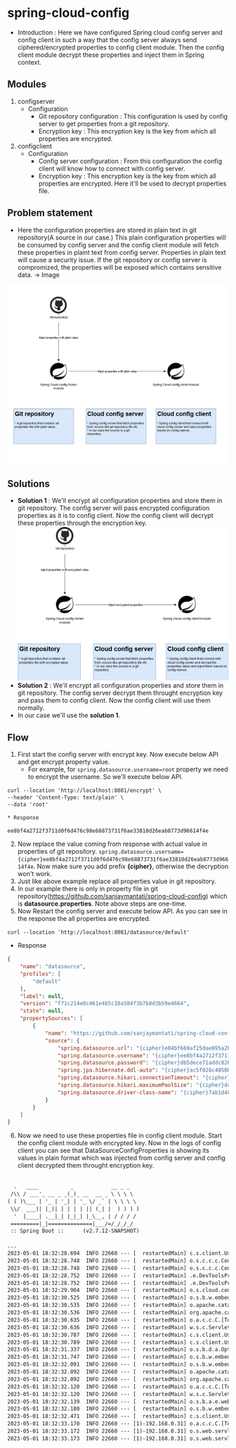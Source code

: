 # spring-cloud-config
* Introduction : Here we have configured Spring cloud config server and config client in such a way that the config server always send ciphered/encrypted properties to config client module. Then the config client module decrypt these properties and inject them in Spring context.
## Modules
1. configserver
    * Configuration
        * Git repository configuration : This configuration is used by config server to get properties from a git repository.
        * Encryption key : This encryption key is the key from which all properties are encrypted.
2. configclient
    * Configuration
        * Config server configuration : From this configuration the config client will know how to connect with config server. 
        * Encryption key : This encryption key is the key from which all properties are encrypted. Here it'll be used to decrypt properties file.

## Problem statement 
* Here the configuration properties are stored in plain text in git repository(A source in our case.) This plain configuration properties will be consumed by config server and the config client module will fetch these properties in plaint text from config server. Properties in plain text will cause a security issue. If the git repository or config server is compromized, the properties will be exposed which contains sensitive data.
-> Image 

![Problem-image](https://github.com/sanjaymantati/spring-cloud-config/blob/master/doc/problem-graph.jpg?raw=true)


## Solutions
* **Solution 1** : We'll encrypt all configuration properties and store them in git repository. The config server will pass encrypted configuration properties as it is to config client. Now the config client will decrypt these properties through the encryption key.
  ![Solution-1-image](https://github.com/sanjaymantati/spring-cloud-config/blob/master/doc/solution-1.jpg?raw=true)
* **Solution 2** : We'll encrypt all configuration properties and store them in git repository. The config server decrypt them throught encryption key and pass them to config client. Now the config client will use them normally.
* In our case we'll use the **solution 1**.

## Flow
1. First start the config server with encrypt key. Now execute below API and get encrypt property value.
    * For example, for `spring.datasource.username=root`  property we need to encrypt the username. So we'll execute below API.
```cURL
curl --location 'http://localhost:8081/encrypt' \
--header 'Content-Type: text/plain' \
--data 'root'
```
    * Response
```
ee8bf4a2712f3711d0f6d476c98e68873731f6ae33810d26eab8773d96614f4e
```
2. Now replace the value coming from response with actual value in properties of git repository. `spring.datasource.username={cipher}ee8bf4a2712f3711d0f6d476c98e68873731f6ae33810d26eab8773d96614f4e`. Now make sure you add prefix **{cipher}**, otherwise the decryption won't work.
3. Just like above example replace all properties value in git repository.
4. In our example there is only in property file in git repository(https://github.com/sanjaymantati/spring-cloud-config) which is **datasource.properties**.
 Note above steps are one-time. 
5. Now Restart the config server and execute below API. As you can see in the response the all properties are encrypted.
```cURL
curl --location 'http://localhost:8081/datasource/default'
```

* Response 
```json
{
    "name": "datasource",
    "profiles": [
        "default"
    ],
    "label": null,
    "version": "f71c214e0c461e4b5c10a584f3b7b8d3b59e4664",
    "state": null,
    "propertySources": [
        {
            "name": "https://github.com/sanjaymantati/spring-cloud-config/datasource.properties",
            "source": {
                "spring.datasource.url": "{cipher}e04bf669af25dae095a2b95560be81a61c7226d3c6ec314f50052e836364e2586af1ea35a19526af516610ce1baa4f635a9897c596248b1782498e817767bc03116fbb5be1943b746125d73deeecab19",
                "spring.datasource.username": "{cipher}ee8bf4a2712f3711d0f6d476c98e68873731f6ae33810d26eab8773d96614f4e",
                "spring.datasource.password": "{cipher}db5dece71addc8262274eca17e712fa12e4bcf2c7fbe348f534c68b092be3e71",
                "spring.jpa.hibernate.ddl-auto": "{cipher}ac5f028c4050b7f68b8ea233466d03a3833a8ea9a8c1ee031176016c3d9ed153",
                "spring.datasource.hikari.connectionTimeout": "{cipher}decc175cbd3a5f0e939c724ae1edeba73901b77f5c9fb2a730f45120b473d2fa",
                "spring.datasource.hikari.maximumPoolSize": "{cipher}dcbe1239e7573b02244ea916059e25d16b9dfe806994668184bd03868a3c6104",
                "spring.datasource.driver-class-name": "{cipher}7ab1d4078a82971346d7cfd62ca6fa9ca74b9d8e5d3667f32beb271aee32d0650ce421b2488b3c837b15eae37d6915ef"
            }
        }
    ]
}
```
6. Now we need to use these properties file in config client module. Start the config client module with encrypted key. Now in the logs of config client you can see that DataSourceConfigProperties is showing its values in plain format which was injected from config server and config client decrypted them throught encryption key.
```txt

  .   ____          _            __ _ _
 /\\ / ___'_ __ _ _(_)_ __  __ _ \ \ \ \
( ( )\___ | '_ | '_| | '_ \/ _` | \ \ \ \
 \\/  ___)| |_)| | | | | || (_| |  ) ) ) )
  '  |____| .__|_| |_|_| |_\__, | / / / /
 =========|_|==============|___/=/_/_/_/
 :: Spring Boot ::      (v2.7.12-SNAPSHOT)

...
2023-05-01 18:32:28.694  INFO 22660 --- [  restartedMain] c.s.client.UserApplication               : No active profile set, falling back to 1 default profile: "default"
2023-05-01 18:32:28.748  INFO 22660 --- [  restartedMain] o.s.c.c.c.ConfigServerConfigDataLoader   : Fetching config from server at : http://localhost:8081
2023-05-01 18:32:28.748  INFO 22660 --- [  restartedMain] o.s.c.c.c.ConfigServerConfigDataLoader   : Located environment: name=datasource, profiles=[default], label=null, version=f71c214e0c461e4b5c10a584f3b7b8d3b59e4664, state=null
2023-05-01 18:32:28.752  INFO 22660 --- [  restartedMain] .e.DevToolsPropertyDefaultsPostProcessor : Devtools property defaults active! Set 'spring.devtools.add-properties' to 'false' to disable
2023-05-01 18:32:28.752  INFO 22660 --- [  restartedMain] .e.DevToolsPropertyDefaultsPostProcessor : For additional web related logging consider setting the 'logging.level.web' property to 'DEBUG'
2023-05-01 18:32:29.904  INFO 22660 --- [  restartedMain] o.s.cloud.context.scope.GenericScope     : BeanFactory id=4f0b92dc-753d-3cef-925e-011a366b9132
2023-05-01 18:32:30.525  INFO 22660 --- [  restartedMain] o.s.b.w.embedded.tomcat.TomcatWebServer  : Tomcat initialized with port(s): 8080 (http)
2023-05-01 18:32:30.535  INFO 22660 --- [  restartedMain] o.apache.catalina.core.StandardService   : Starting service [Tomcat]
2023-05-01 18:32:30.536  INFO 22660 --- [  restartedMain] org.apache.catalina.core.StandardEngine  : Starting Servlet engine: [Apache Tomcat/9.0.74]
2023-05-01 18:32:30.635  INFO 22660 --- [  restartedMain] o.a.c.c.C.[Tomcat].[localhost].[/]       : Initializing Spring embedded WebApplicationContext
2023-05-01 18:32:30.636  INFO 22660 --- [  restartedMain] w.s.c.ServletWebServerApplicationContext : Root WebApplicationContext: initialization completed in 1883 ms
2023-05-01 18:32:30.787  INFO 22660 --- [  restartedMain] c.s.client.UserApplication               : **DataSourceConfigProperties : DataSourceConfigProperties(url=jdbc:mysql://localhost:3307/fintransaction?useSSL=false, username=root, password=rootPassword, driverClassName=com.mysql.jdbc.Driver, hikari=DataSourceConfigProperties.HikariConfigProperties(connectionTimeout=20000, maximumPoolSize=5))
2023-05-01 18:32:30.789  INFO 22660 --- [  restartedMain] c.s.client.UserApplication               : hbmToDLL : update
2023-05-01 18:32:31.337  INFO 22660 --- [  restartedMain] o.s.b.d.a.OptionalLiveReloadServer       : LiveReload server is running on port 35729
2023-05-01 18:32:31.747  INFO 22660 --- [  restartedMain] o.s.b.w.embedded.tomcat.TomcatWebServer  : Tomcat started on port(s): 8080 (http) with context path ''
2023-05-01 18:32:32.091  INFO 22660 --- [  restartedMain] o.s.b.w.embedded.tomcat.TomcatWebServer  : Tomcat initialized with port(s): 8082 (http)
2023-05-01 18:32:32.092  INFO 22660 --- [  restartedMain] o.apache.catalina.core.StandardService   : Starting service [Tomcat]
2023-05-01 18:32:32.092  INFO 22660 --- [  restartedMain] org.apache.catalina.core.StandardEngine  : Starting Servlet engine: [Apache Tomcat/9.0.74]
2023-05-01 18:32:32.120  INFO 22660 --- [  restartedMain] o.a.c.c.C.[Tomcat-1].[localhost].[/]     : Initializing Spring embedded WebApplicationContext
2023-05-01 18:32:32.120  INFO 22660 --- [  restartedMain] w.s.c.ServletWebServerApplicationContext : Root WebApplicationContext: initialization completed in 124 ms
2023-05-01 18:32:32.139  INFO 22660 --- [  restartedMain] o.s.b.a.e.web.EndpointLinksResolver      : Exposing 1 endpoint(s) beneath base path '/actuator'
2023-05-01 18:32:32.180  INFO 22660 --- [  restartedMain] o.s.b.w.embedded.tomcat.TomcatWebServer  : Tomcat started on port(s): 8082 (http) with context path ''
2023-05-01 18:32:32.471  INFO 22660 --- [  restartedMain] c.s.client.UserApplication               : Started UserApplication in 10.569 seconds (JVM running for 12.024)
2023-05-01 18:32:33.170  INFO 22660 --- [1)-192.168.0.31] o.a.c.c.C.[Tomcat].[localhost].[/]       : Initializing Spring DispatcherServlet 'dispatcherServlet'
2023-05-01 18:32:33.172  INFO 22660 --- [1)-192.168.0.31] o.s.web.servlet.DispatcherServlet        : Initializing Servlet 'dispatcherServlet'
2023-05-01 18:32:33.173  INFO 22660 --- [1)-192.168.0.31] o.s.web.servlet.DispatcherServlet        : Completed initialization in 1 ms

```




